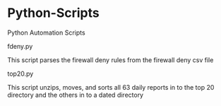 # Python-Scripts
Python Automation Scripts

fdeny.py

This script parses the firewall deny rules from the firewall deny csv file
	
top20.py

This script unzips, moves, and sorts all 63 daily reports in to the top 20 directory and the others in to a dated directory
